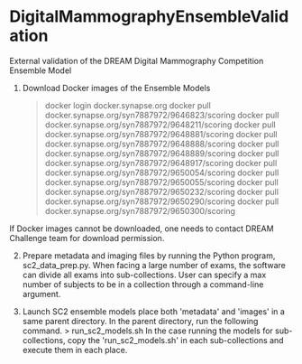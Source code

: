 # DigitalMammographyEnsembleValidation
External validation of the DREAM Digital Mammography Competition Ensemble Model

1. Download Docker images of the Ensemble Models
     > docker login docker.synapse.org
     > docker pull docker.synapse.org/syn7887972/9646823/scoring
     > docker pull docker.synapse.org/syn7887972/9648211/scoring
     > docker pull docker.synapse.org/syn7887972/9648881/scoring
     > docker pull docker.synapse.org/syn7887972/9648888/scoring
     > docker pull docker.synapse.org/syn7887972/9648889/scoring
     > docker pull docker.synapse.org/syn7887972/9648917/scoring
     > docker pull docker.synapse.org/syn7887972/9650054/scoring
     > docker pull docker.synapse.org/syn7887972/9650055/scoring
     > docker pull docker.synapse.org/syn7887972/9650232/scoring
     > docker pull docker.synapse.org/syn7887972/9650290/scoring
     > docker pull docker.synapse.org/syn7887972/9650300/scoring

  If Docker images cannot be downloaded, one needs to contact DREAM Challenge team for download permission. 
     

2. Prepare metadata and imaging files by running the Python program, sc2_data_prep.py.
   When facing a large number of exams, the software can divide all exams into sub-collections. User can specify a max number of subjects to be in a collection through
   a command-line argument.

3. Launch SC2 ensemble models
     place both 'metadata' and 'images' in a same parent directory. In the parent directory, run the following command.
	   > run_sc2_models.sh
	 In the case running the models for sub-collections, copy the 'run_sc2_models.sh' in each sub-collections and execute them in each place.

